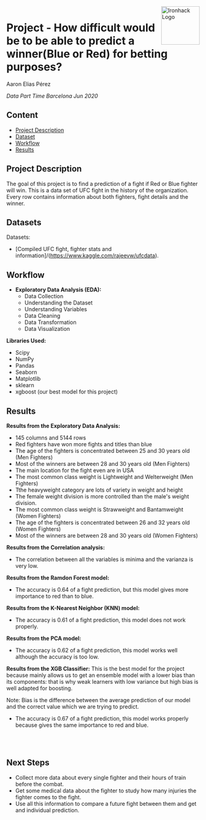 <img src="https://bit.ly/2VnXWr2" alt="Ironhack Logo" width="100" align="right"/>


#   Project - How difficult would be to be able to predict a winner(Blue or Red) for betting purposes?

Aaron Elias Pérez

*Data Part Time Barcelona Jun 2020*


## Content
- [Project Description](#project)
- [Dataset](#dataset)
- [Workflow](#workflow)
- [Results](#results)

<a name="project"></a>

## Project Description

The goal of this project is to find a prediction of a fight if Red or Blue fighter will win.
This is a data set of  UFC fight in the history of the organization. Every row contains information about both fighters, fight details and the winner.


<a name="dataset"></a>

## Datasets

Datasets:
- [Compiled UFC fight, fighter stats and information]/(https://www.kaggle.com/rajeevw/ufcdata).

<a name="workflow"></a>

## Workflow

- **Exploratory Data Analysis (EDA):**
  - Data Collection
  - Understanding the Dataset
  - Understanding Variables
  - Data Cleaning
  - Data Transformation
  - Data Visualization

 
 
 **Libraries Used:**

 - Scipy
 - NumPy
 - Pandas
 - Seaborn
 - Matplotlib
 - sklearn
 - xgboost (our best model for this project)

 
<a name="results"></a>

## Results

**Results from the Exploratory Data Analysis:**
 - 145 columns and 5144 rows
 - Red fighters have won more fights and titles than blue
 - The age of the fighters is concentrated between 25 and 30 years old (Men Fighters)
 - Most of the winners are between 28 and 30 years old (Men Fighters)
 - The main location for the fight even are in USA
 - The most common class weight is Lightweight and Welterweight (Men Fighters)
 - Tthe heavyweight category are lots of variety in weight and height
 - The female weight division is more controlled than the male's weight division.
 - The most common class weight is Strawweight and Bantamweight (Women Fighters)
 - The age of the fighters is concentrated between 26 and 32 years old (Women Fighters)
 - Most of the winners are between 28 and 30 years old (Women Fighters)
 

**Results from the Correlation analysis:**
 - The correlation between all the variables is minima and the varianza is very low.


**Results from the Ramdon Forest model:**
 - The accuracy is 0.64 of a fight prediction, but this model gives more importance to red than to blue.

**Results from the K-Nearest Neighbor (KNN) model:**
 - The accuracy is 0.61 of a fight prediction, this model does not work properly.
 
 **Results from the PCA model:**
- The accuracy is 0.62 of a fight prediction, this model works well although the accuracy is too low.

**Results from the XGB Classifier:**
This is the best model for the project because mainly allows us to get an ensemble model with a lower bias than its components: that is why weak learners with low variance but
high bias is well adapted for boosting.

Note:
Bias is the difference between the average prediction of our model and the correct value which we are trying to predict.

- The accuracy is 0.67 of a fight prediction, this model works properly because gives the same importance to red and blue.


<br><br>
 
 ## Next Steps
 
 - Collect more data about every single fighter and their hours of train before the combat.
 - Get some medical data about the fighter to study how many injuries the fighter comes to the fight.
 - Use all this information to compare a future fight between them and get and individual prediction.

